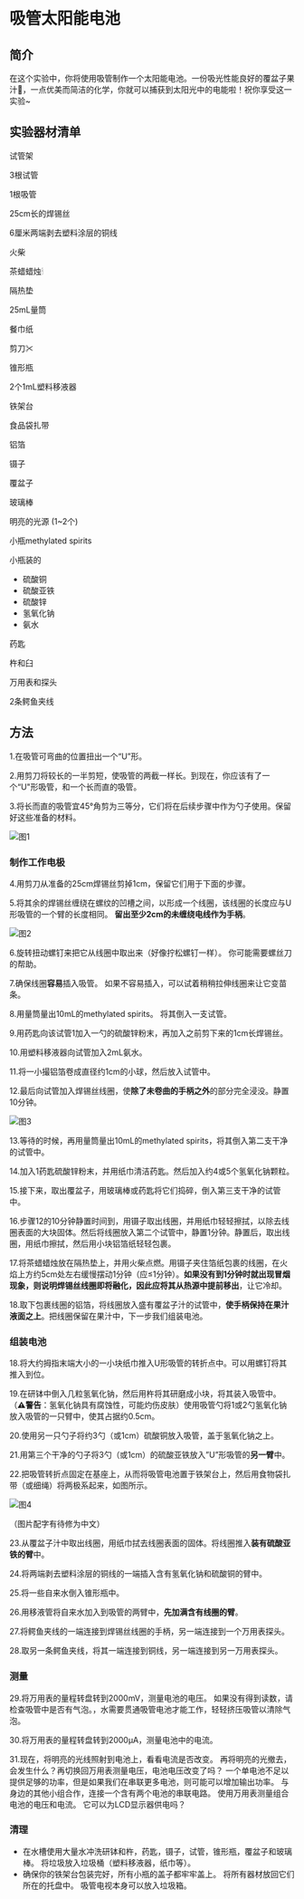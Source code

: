 # 吸管太阳能电池

## 简介

在这个实验中，你将使用吸管制作一个太阳能电池。一份吸光性能良好的覆盆子果汁🍹，一点优美而简洁的化学，你就可以捕获到太阳光中的电能啦！祝你享受这一实验~

## 实验器材清单

试管架

3根试管

1根吸管

25cm长的焊锡丝

6厘米两端剥去塑料涂层的铜线

火柴

茶蜡蜡烛🕯

隔热垫

25mL量筒

餐巾纸

剪刀✂

锥形瓶

2个1mL塑料移液器

铁架台

食品袋扎带

铝箔

镊子

覆盆子

玻璃棒

明亮的光源 (1~2个)

小瓶methylated spirits

小瓶装的

- 硫酸铜
- 硫酸亚铁
- 硫酸锌
- 氢氧化钠
- 氨水

药匙

杵和臼

万用表和探头

2条鳄鱼夹线

## 方法

1.在吸管可弯曲的位置扭出一个“U”形。

2.用剪刀将较长的一半剪短，使吸管的两截一样长。到现在，你应该有了一个“U"形吸管，和一个长而直的吸管。

3.将长而直的吸管宜45°角剪为三等分，它们将在后续步骤中作为勺子使用。保留好这些准备的材料。

![图1](../Images/image-20210124195553275.png)

### 制作工作电极

4.用剪刀从准备的25cm焊锡丝剪掉1cm，保留它们用于下面的步骤。

5.将其余的焊锡丝缠绕在螺纹的凹槽之间，以形成一个线圈，该线圈的长度应与U形吸管的一个臂的长度相同。 **留出至少2cm的未缠绕电线作为手柄**。

![图2](../Images/image-20210216113409672.png)

6.旋转扭动螺钉来把它从线圈中取出来（好像拧松螺钉一样）。 你可能需要螺丝刀的帮助。

7.确保线圈**容易**插入吸管。 如果不容易插入，可以试着稍稍拉伸线圈来让它变苗条。

8.用量筒量出10mL的methylated spirits。 将其倒入一支试管。

9.用药匙向该试管1加入一勺的硫酸锌粉末，再加入之前剪下来的1cm长焊锡丝。

10.用塑料移液器向试管加入2mL氨水。

11.将一小撮铝箔卷成直径约1cm的小球，然后放入试管中。

12.最后向试管加入焊锡丝线圈，使**除了未卷曲的手柄之外**的部分完全浸没。静置10分钟。

![图3](../Images/image-20210216121531766.png)

13.等待的时候，再用量筒量出10mL的methylated spirits，将其倒入第二支干净的试管中。

14.加入1药匙硫酸锌粉末，并用纸巾清洁药匙。然后加入约4或5个氢氧化钠颗粒。

15.接下来，取出覆盆子，用玻璃棒或药匙将它们捣碎，倒入第三支干净的试管中。

16.步骤12的10分钟静置时间到，用镊子取出线圈，并用纸巾轻轻擦拭，以除去线圈表面的大块固体。然后将线圈放入第二个试管中，静置1分钟。静置后，取出线圈，用纸巾擦拭，然后用小块铝箔纸轻轻包裹。

17.将茶蜡蜡烛放在隔热垫上，并用火柴点燃。用镊子夹住箔纸包裹的线圈，在火焰上方约5cm处左右缓慢摆动1分钟（应≤1分钟）。**如果没有到1分钟时就出现冒烟现象，则说明焊锡丝线圈即将融化，因此应将其从热源中提前移出**，让它冷却。

18.取下包裹线圈的铝箔，将线圈放入盛有覆盆子汁的试管中，**使手柄保持在果汁液面之上**。把线圈保留在果汁中，下一步我们组装电池。

### 组装电池 

18.将大约拇指末端大小的一小块纸巾推入U形吸管的转折点中。可以用螺钉将其推入到位。

19.在研钵中倒入几粒氢氧化钠，然后用杵将其研磨成小块，将其装入吸管中。 （**⚠警告**：氢氧化钠具有腐蚀性，可能灼伤皮肤）使用吸管勺将1或2勺氢氧化钠放入吸管的一只臂中，使其占据约0.5cm。

20.使用另一只勺子将约3勺（或1cm）硫酸铜放入吸管，盖于氢氧化钠之上。

21.用第三个干净的勺子将3勺（或1cm）的硫酸亚铁放入”U”形吸管的**另一臂**中。

22.把吸管转折点固定在基座上，从而将吸管电池置于铁架台上，然后用食物袋扎带（或细绳）将两极系起来，如图所示。

![图4](../Images/image-20210216122328951.png)

（图片配字有待修为中文）

23.从覆盆子汁中取出线圈，用纸巾拭去线圈表面的固体。将线圈推入**装有硫酸亚铁的臂**中。

24.将两端剥去塑料涂层的铜线的一端插入含有氢氧化钠和硫酸铜的臂中。

25.将一些自来水倒入锥形瓶中。

26.用移液管将自来水加入到吸管的两臂中，**先加满含有线圈的臂**。

27.将鳄鱼夹线的一端连接到焊锡丝线圈的手柄，另一端连接到一个万用表探头。

28.取另一条鳄鱼夹线，将其一端连接到铜线，另一端连接到另一万用表探头。

### 测量

29.将万用表的量程转盘转到2000mV，测量电池的电压。 如果没有得到读数，请检查吸管中是否有气泡。，水需要贯通吸管电池才能工作，轻轻挤压吸管以清除气泡。

30.将万用表的量程转盘转到2000μA，测量电池中的电流。

31.现在，将明亮的光线照射到电池上，看看电流是否改变。 再将明亮的光撤去，会发生什么？再切换回万用表测量电压，电池电压改变了吗？
一个单电池不足以提供足够的功率，但是如果我们在串联更多电池，则可能可以增加输出功率。 与身边的其他小组合作，连接一个含有两个电池的串联电路。 使用万用表测量组合电池的电压和电流。 它可以为LCD显示器供电吗？

### 清理

- 在水槽使用大量水冲洗研钵和杵，药匙，镊子，试管，锥形瓶，覆盆子和玻璃棒。 将垃圾放入垃圾桶（塑料移液器，纸巾等）。
- 确保你的铁架台包装完好，所有小瓶的盖子都牢牢盖上。 将所有器材放回它们所在的托盘中。 吸管电视本身可以放入垃圾箱。